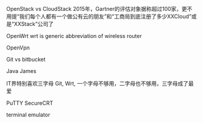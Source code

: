 OpenStack vs CloudStack
2015年，Gartner的评估对象据称超过100家，更不用提“我们每个人都有一个做公有云的朋友”和“工商局到底注册了多少XXCloud”或是“XXStack”公司了

OpenWrt
wrt is generic abbreviation of wireless router

OpenVpn

Git vs bitbucket

Java James

IT界特别喜欢三字母
Git, Wrt,
一个字母不够用，二字母也不够用，三字母成了最爱


PuTTY
SecureCRT


terminal emulator
